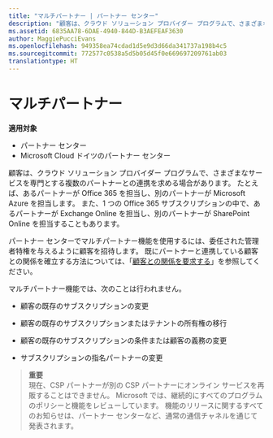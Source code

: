 ```yaml
---
title: "マルチパートナー | パートナー センター"
description: "顧客は、クラウド ソリューション プロバイダー プログラムで、さまざまなサービスを専門とする複数のパートナーとの連携を求める場合があります。"
ms.assetid: 6835AA78-6DAE-4940-844D-B3AEFEAF3630
author: MaggiePucciEvans
ms.openlocfilehash: 949358ea74cdad1d5e9d3d66da341737a198b4c5
ms.sourcegitcommit: 772577c0538a5d5b05d45f0e669697209761ab03
translationtype: HT
---
```

# <a name="multipartner"></a>マルチパートナー

**適用対象**

-  パートナー センター
-  Microsoft Cloud ドイツのパートナー センター

顧客は、クラウド ソリューション プロバイダー プログラムで、さまざまなサービスを専門とする複数のパートナーとの連携を求める場合があります。 たとえば、あるパートナーが Office 365 を担当し、別のパートナーが Microsoft Azure を担当します。 また、1 つの Office 365 サブスクリプションの中で、あるパートナーが Exchange Online を担当し、別のパートナーが SharePoint Online を担当することもあります。

パートナー センターでマルチパートナー機能を使用するには、委任された管理者特権を与えるように顧客を招待します。 既にパートナーと連携している顧客との関係を確立する方法については、「[顧客との関係を要求する](request-a-relationship-with-a-customer.md)」を参照してください。

マルチパートナー機能では、次のことは行われません。

-   顧客の既存のサブスクリプションの変更

-   顧客の既存のサブスクリプションまたはテナントの所有権の移行

-   顧客の既存のサブスクリプションの条件または顧客の義務の変更

-   サブスクリプションの指名パートナーの変更

>**重要**<br>
現在、CSP パートナーが別の CSP パートナーにオンライン サービスを再販することはできません。 Microsoft では、継続的にすべてのプログラムのポリシーと機能をレビューしています。 機能のリリースに関するすべてのお知らせは、パートナー センターなど、通常の通信チャネルを通じて発表されます。  

 






